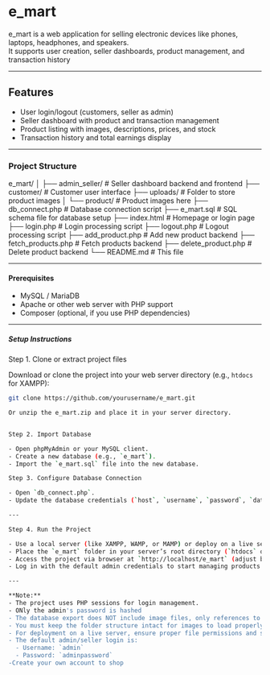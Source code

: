 # e_mart

e_mart is a web application for selling electronic devices like phones, laptops, headphones, and speakers.  
It supports user creation, seller dashboards, product management, and transaction history

---

## Features
- User login/logout (customers, seller as admin)
- Seller dashboard with product and transaction management
- Product listing with images, descriptions, prices, and stock
- Transaction history and total earnings display

---

### Project Structure
e_mart/
│
├── admin_seller/ # Seller dashboard backend and frontend
├── customer/ # Customer user interface
├── uploads/ # Folder to store product images
│ └── product/ # Product images here
├── db_connect.php # Database connection script
├── e_mart.sql # SQL schema file for database setup
├── index.html # Homepage or login page
├── login.php # Login processing script
├── logout.php # Logout processing script
├── add_product.php # Add new product backend
├── fetch_products.php # Fetch products backend
├── delete_product.php # Delete product backend
└── README.md # This file


---

#### Prerequisites
- MySQL / MariaDB
- Apache or other web server with PHP support
- Composer (optional, if you use PHP dependencies)

---

##### Setup Instructions

Step 1. Clone or extract project files

Download or clone the project into your web server directory (e.g., `htdocs` for XAMPP):

```bash
git clone https://github.com/yourusername/e_mart.git

Or unzip the e_mart.zip and place it in your server directory.


Step 2. Import Database

- Open phpMyAdmin or your MySQL client.
- Create a new database (e.g., `e_mart`).
- Import the `e_mart.sql` file into the new database.

Step 3. Configure Database Connection

- Open `db_connect.php`.
- Update the database credentials (`host`, `username`, `password`, `database`) to match your setup.

---

Step 4. Run the Project

- Use a local server (like XAMPP, WAMP, or MAMP) or deploy on a live server with PHP and MySQL support.  
- Place the `e_mart` folder in your server’s root directory (`htdocs` or `www`).  
- Access the project via browser at `http://localhost/e_mart` (adjust based on your server config).  
- Log in with the default admin credentials to start managing products and view the dashboard.

---

**Note:**  
- The project uses PHP sessions for login management.  
- ONly the admin's password is hashed  
- The database export does NOT include image files, only references to them.  
- You must keep the folder structure intact for images to load properly.  
- For deployment on a live server, ensure proper file permissions and security settings.  
- The default admin/seller login is:  
  - Username: `admin`  
  - Password: `adminpassword`
-Create your own account to shop






